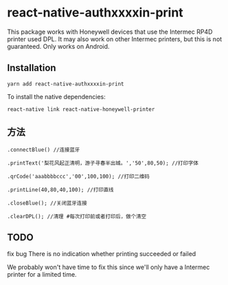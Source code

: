 
# react-native-authxxxxin-print
This package works with Honeywell devices that use the Intermec RP4D printer used DPL. It may also work on other Intermec printers, but this is not guaranteed.
Only works on Android.

## Installation

```
yarn add react-native-authxxxxin-print
```

To install the native dependencies:

```
react-native link react-native-honeywell-printer
```


## 方法
```
.connectBlue() //连接蓝牙
```

```
.printText('梨花风起正清明，游子寻春半出城。','50',80,50); //打印字体
```

```
.qrCode('aaabbbbccc','00',100,100); //打印二维码
```

```
.printLine(40,80,40,100); //打印直线
```

```
.closeBlue(); //关闭蓝牙连接
```

```
.clearDPL(); //清理 #每次打印前或者打印后，做个清空
```

## TODO

fix bug
There is no indication whether printing succeeded or failed


We probably won't have time to fix this since we'll only have a Intermec printer for a limited time.